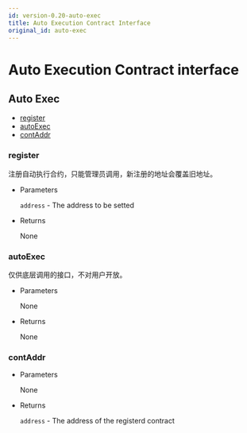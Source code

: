 ```yaml
---
id: version-0.20-auto-exec
title: Auto Execution Contract Interface
original_id: auto-exec
---
```

# Auto Execution Contract interface

<h2 class="hover-list">Auto Exec</h2>

- [register](#register)
- [autoExec](#autoExec)
- [contAddr](#contAddr)

### register

注册自动执行合约，只能管理员调用，新注册的地址会覆盖旧地址。

- Parameters
    
    `address` - The address to be setted

- Returns
    
    None

### autoExec

仅供底层调用的接口，不对用户开放。

- Parameters
    
    None

- Returns
    
    None

### contAddr

- Parameters
    
    None

- Returns
    
    `address` - The address of the registerd contract